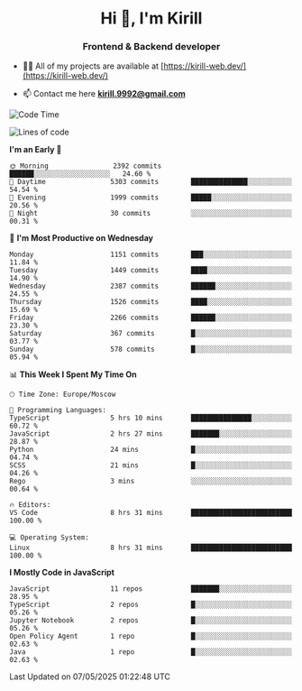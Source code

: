 <h1 align="center">Hi 👋, I'm Kirill</h1>
<h3 align="center">Frontend & Backend developer</h3>

- 👨‍💻 All of my projects are available at [https://kirill-web.dev/](https://kirill-web.dev/)

- 📫 Contact me here **kirill.9992@gmail.com**











<!--START_SECTION:waka-->
![Code Time](http://img.shields.io/badge/Code%20Time-2%2C238%20hrs%2022%20mins-blue)

![Lines of code](https://img.shields.io/badge/From%20Hello%20World%20I%27ve%20Written-5.6%20million%20lines%20of%20code-blue)

**I'm an Early 🐤** 

```text
🌞 Morning                2392 commits        ██████░░░░░░░░░░░░░░░░░░░   24.60 % 
🌆 Daytime                5303 commits        ██████████████░░░░░░░░░░░   54.54 % 
🌃 Evening                1999 commits        █████░░░░░░░░░░░░░░░░░░░░   20.56 % 
🌙 Night                  30 commits          ░░░░░░░░░░░░░░░░░░░░░░░░░   00.31 % 
```
📅 **I'm Most Productive on Wednesday** 

```text
Monday                   1151 commits        ███░░░░░░░░░░░░░░░░░░░░░░   11.84 % 
Tuesday                  1449 commits        ████░░░░░░░░░░░░░░░░░░░░░   14.90 % 
Wednesday                2387 commits        ██████░░░░░░░░░░░░░░░░░░░   24.55 % 
Thursday                 1526 commits        ████░░░░░░░░░░░░░░░░░░░░░   15.69 % 
Friday                   2266 commits        ██████░░░░░░░░░░░░░░░░░░░   23.30 % 
Saturday                 367 commits         █░░░░░░░░░░░░░░░░░░░░░░░░   03.77 % 
Sunday                   578 commits         █░░░░░░░░░░░░░░░░░░░░░░░░   05.94 % 
```


📊 **This Week I Spent My Time On** 

```text
🕑︎ Time Zone: Europe/Moscow

💬 Programming Languages: 
TypeScript               5 hrs 10 mins       ███████████████░░░░░░░░░░   60.72 % 
JavaScript               2 hrs 27 mins       ███████░░░░░░░░░░░░░░░░░░   28.87 % 
Python                   24 mins             █░░░░░░░░░░░░░░░░░░░░░░░░   04.74 % 
SCSS                     21 mins             █░░░░░░░░░░░░░░░░░░░░░░░░   04.26 % 
Rego                     3 mins              ░░░░░░░░░░░░░░░░░░░░░░░░░   00.64 % 

🔥 Editors: 
VS Code                  8 hrs 31 mins       █████████████████████████   100.00 % 

💻 Operating System: 
Linux                    8 hrs 31 mins       █████████████████████████   100.00 % 
```

**I Mostly Code in JavaScript** 

```text
JavaScript               11 repos            ███████░░░░░░░░░░░░░░░░░░   28.95 % 
TypeScript               2 repos             █░░░░░░░░░░░░░░░░░░░░░░░░   05.26 % 
Jupyter Notebook         2 repos             █░░░░░░░░░░░░░░░░░░░░░░░░   05.26 % 
Open Policy Agent        1 repo              █░░░░░░░░░░░░░░░░░░░░░░░░   02.63 % 
Java                     1 repo              █░░░░░░░░░░░░░░░░░░░░░░░░   02.63 % 
```




 Last Updated on 07/05/2025 01:22:48 UTC
<!--END_SECTION:waka-->
